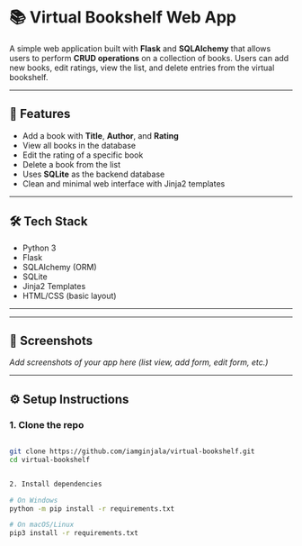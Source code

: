 # 📚 Virtual Bookshelf Web App

A simple web application built with **Flask** and **SQLAlchemy** that allows users to perform **CRUD operations** on a collection of books. Users can add new books, edit ratings, view the list, and delete entries from the virtual bookshelf.

---

## 🚀 Features

- Add a book with **Title**, **Author**, and **Rating**
- View all books in the database
- Edit the rating of a specific book
- Delete a book from the list
- Uses **SQLite** as the backend database
- Clean and minimal web interface with Jinja2 templates

---

## 🛠️ Tech Stack

- Python 3
- Flask
- SQLAlchemy (ORM)
- SQLite
- Jinja2 Templates
- HTML/CSS (basic layout)

---


---

## 📸 Screenshots

_Add screenshots of your app here (list view, add form, edit form, etc.)_

---

## ⚙️ Setup Instructions

### 1. Clone the repo
```bash

git clone https://github.com/iamginjala/virtual-bookshelf.git
cd virtual-bookshelf


2. Install dependencies

# On Windows
python -m pip install -r requirements.txt

# On macOS/Linux
pip3 install -r requirements.txt


